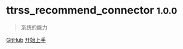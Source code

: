 # ttrss_recommend_connector <small>1.0.0</small>

> 系统的能力

[GitHub](https://github.com/smarty-kiki/ttrss_recommend_connector)
[开始上手](intro)
